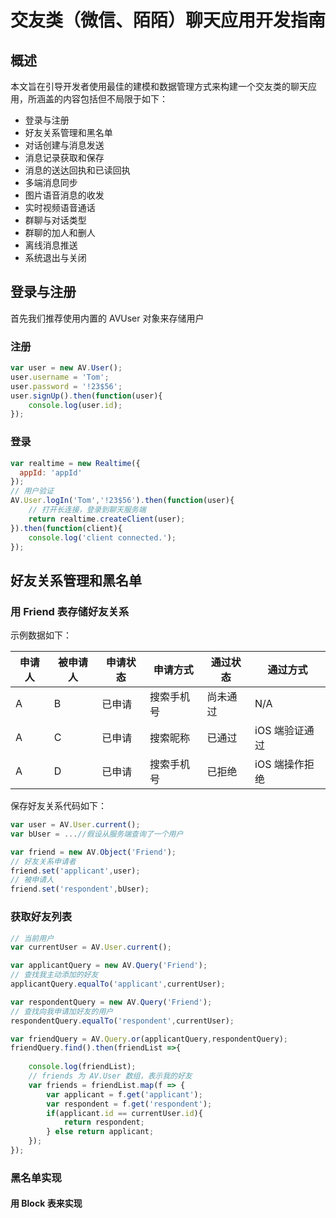 # 交友类（微信、陌陌）聊天应用开发指南

## 概述
本文旨在引导开发者使用最佳的建模和数据管理方式来构建一个交友类的聊天应用，所涵盖的内容包括但不局限于如下：

- 登录与注册
- 好友关系管理和黑名单
- 对话创建与消息发送
- 消息记录获取和保存
- 消息的送达回执和已读回执
- 多端消息同步
- 图片语音消息的收发
- 实时视频语音通话
- 群聊与对话类型
- 群聊的加人和删人
- 离线消息推送
- 系统退出与关闭

## 登录与注册

首先我们推荐使用内置的 AVUser 对象来存储用户

### 注册

```js
var user = new AV.User();
user.username = 'Tom';
user.password = '!23$56';
user.signUp().then(function(user){
    console.log(user.id);
});
```

### 登录

```js
var realtime = new Realtime({
  appId: 'appId'
});
// 用户验证
AV.User.logIn('Tom','!23$56').then(function(user){
    // 打开长连接，登录到聊天服务端
    return realtime.createClient(user);
}).then(function(client){
    console.log('client connected.');
});
```

## 好友关系管理和黑名单

### 用 Friend 表存储好友关系

示例数据如下：

申请人|被申请人|申请状态|申请方式|通过状态|通过方式
--|--|--|--|--|--
A|B|已申请|搜索手机号|尚未通过|N/A
A|C|已申请|搜索昵称|已通过|iOS 端验证通过
A|D|已申请|搜索手机号|已拒绝|iOS 端操作拒绝

保存好友关系代码如下：

```js
var user = AV.User.current();
var bUser = ...//假设从服务端查询了一个用户

var friend = new AV.Object('Friend');
// 好友关系申请者
friend.set('applicant',user);
// 被申请人
friend.set('respondent',bUser);
```

### 获取好友列表

```js
// 当前用户
var currentUser = AV.User.current();

var applicantQuery = new AV.Query('Friend');
// 查找我主动添加的好友
applicantQuery.equalTo('applicant',currentUser);

var respondentQuery = new AV.Query('Friend');
// 查找向我申请加好友的用户
respondentQuery.equalTo('respondent',currentUser);

var friendQuery = AV.Query.or(applicantQuery,respondentQuery);
friendQuery.find().then(friendList =>{
    
    console.log(friendList);
    // friends 为 AV.User 数组，表示我的好友
    var friends = friendList.map(f => {
        var applicant = f.get('applicant');
        var respondent = f.get('respondent');
        if(applicant.id == currentUser.id){
            return respondent;
        } else return applicant;
    });
});
```

### 黑名单实现

#### 用 Block 表来实现
